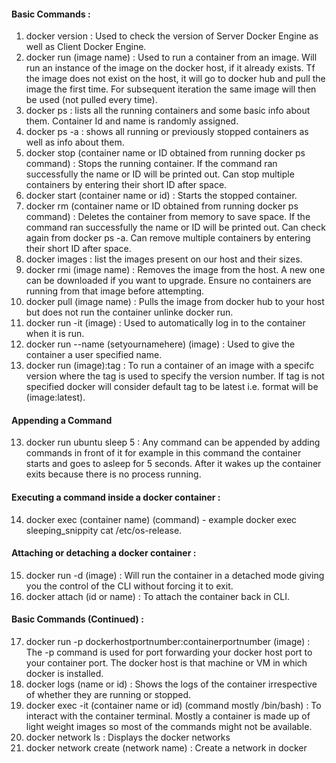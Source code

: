 #### Basic Commands :
1. docker version : Used to check the version of Server Docker Engine as well as Client Docker Engine.
2. docker run (image name) : Used to run a container from an image. Will run an instance of the image on the docker host, if it already exists. Tf the image does not exist on the host, it will go to docker hub and pull the image the first time. For subsequent iteration the same image will then be used (not pulled every time).
3. docker ps : lists all the running containers and some basic info about them. Container Id and name is randomly assigned.
4. docker ps -a : shows all running or previously stopped containers as well as info about them.
5. docker stop (container name or ID obtained from running docker ps command) : Stops the running container. If the command ran successfully the name or ID will be printed out. Can stop multiple containers by entering their short ID after space.
6. docker start (container name or id) : Starts the stopped container.
7. docker rm (container name or ID obtained from running docker ps command) : Deletes the container from memory to save space. If the command ran successfully the name or ID will be printed out. Can check again from docker ps -a. Can remove multiple containers by entering their short ID after space.
8. docker images : list the images present on our host and their sizes.
9. docker rmi (image name) : Removes the image from the host. A new one can be downloaded if you want to upgrade. Ensure no containers are running from that image before attempting.
10. docker pull (image name) : Pulls the image from docker hub to your host but does not run the container unlinke docker run.
11. docker run -it (image) : Used to automatically log in to the container when it is run.
12. docker run --name (setyournamehere) (image) : Used to give the container a user specified name.
13. docker run (image):tag : To run a container of an image with a specifc version where the tag is used to specify the version number. If tag is not specified docker will consider default tag to be latest i.e. format will be (image:latest).
#### Appending a Command
13. docker run ubuntu sleep 5 : Any command can be appended by adding commands in front of it for example in this command the container starts and goes to asleep for 5 seconds. After it wakes up the container exits because there is no process running.
#### Executing a command inside a docker container :
14. docker exec (container name) (command) - example docker exec sleeping_snippity cat /etc/os-release.
#### Attaching or detaching a docker container :
15. docker run -d (image) : Will run the container in a detached mode giving you the control of the CLI without forcing it to exit.
16. docker attach (id or name) : To attach the container back in CLI.
#### Basic Commands (Continued) :
17. docker run -p dockerhostportnumber:containerportnumber (image) : The -p command is used for port forwarding your docker host port to your container port. The docker host is that machine or VM in which docker is installed.  
18. docker logs (name or id) : Shows the logs of the container irrespective of whether they are running or stopped.
19. docker exec -it (container name or id) (command mostly /bin/bash) : To interact with the container terminal. Mostly a container is made up of light weight images so most of the commands might not be available.
20. docker network ls : Displays the docker networks
21. docker network create (network name) : Create a network in docker
